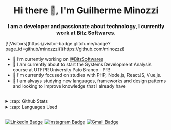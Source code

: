 <h1 align="center">Hi there 👋, I'm Guilherme Minozzi</h1>
<h3 align="center">I am a developer and passionate about technology, I currently work at Bitz Softwares.</h3>
[![Visitors](https://visitor-badge.glitch.me/badge?page_id=github/minozzzi)](https://github.com/minozzzi)


- :rocket: I’m currently working on [@BitzSoftwares](https://bitzsoftwares.com.br/)
- 🔭 I am currently about to start the Systems Development Analysis course at UTFPR University Pato Branco - PR!
- 🌱 I'm currently focused on studies with PHP, Node.js, ReactJS, Vue.js. 
- 👯 I am always studying new languages, frameworks and design patterns and looking to improve knowledge that I already have

<br />

<details>
  <summary>:zap: Github Stats</summary>
  <img src="https://github-readme-stats.vercel.app/api?username=minozzzi&&show_icons=true&title_color=222222&icon_color=03A87C&text_color=333333&bg_color=ffffff">
</details>

<details>
  <summary>:zap: Languages Used</summary>
  <img src="https://github-readme-stats.vercel.app/api/top-langs/?username=minozzzi&layout=compact&bg_color=ffffff&text_color=333333">
</details>
<br/>

[![Linkedin Badge](https://img.shields.io/badge/-LinkedIn-blue?style=flat-square&logo=Linkedin&logoColor=white&link=https://www.linkedin.com/in/guilherme-minozzi/)](https://www.linkedin.com/in/guilherme-minozzi/)
[![Instagram Badge](https://img.shields.io/badge/-Instagram-purple?style=flat-square&logo=Instagram&logoColor=white&link=https://www.instagram.com/minozzzi/)](https://www.instagram.com/minozzzi/)
[![Gmail Badge](https://img.shields.io/badge/-Gmail-c14438?style=flat-square&logo=Gmail&logoColor=white&link=mailto:minozzi60@gmail.com)](mailto:minozzi60@gmail.com)
